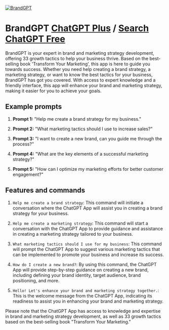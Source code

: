 
[![BrandGPT](https://files.oaiusercontent.com/file-CAtlrEIAq0roznNVzKToHlqu?se=2123-10-17T20%3A17%3A48Z&sp=r&sv=2021-08-06&sr=b&rscc=max-age%3D31536000%2C%20immutable&rscd=attachment%3B%20filename%3Dbd35702a-ab8a-47cb-9d9a-9840cf9882c9.png&sig=0JM9Ui4OnMtCP0dcfCt/gbLtRQJhkY/60EKgQ3d5QRc%3D)](https://chat.openai.com/g/g-jzTA38Z4t-brandgpt)

# BrandGPT [ChatGPT Plus](https://chat.openai.com/g/g-jzTA38Z4t-brandgpt) / [Search ChatGPT Free](https://gptcall.net/index.html#/?search=BrandGPT)

BrandGPT is your expert in brand and marketing strategy development, offering 33 growth tactics to help your business thrive. Based on the best-selling book 'Transform Your Marketing', this app is here to guide you towards success. Whether you need help creating a brand strategy, a marketing strategy, or want to know the best tactics for your business, BrandGPT has got you covered. With access to expert knowledge and a friendly interface, this app will enhance your brand and marketing strategy, making it easier for you to achieve your goals.

## Example prompts

1. **Prompt 1:** "Help me create a brand strategy for my business."

2. **Prompt 2:** "What marketing tactics should I use to increase sales?"

3. **Prompt 3:** "I want to create a new brand, can you guide me through the process?"

4. **Prompt 4:** "What are the key elements of a successful marketing strategy?"

5. **Prompt 5:** "How can I optimize my marketing efforts for better customer engagement?"

## Features and commands

1. `Help me create a brand strategy`: This command will initiate a conversation where the ChatGPT App will assist you in creating a brand strategy for your business.

2. `Help me create a marketing strategy`: This command will start a conversation with the ChatGPT App to provide guidance and assistance in creating a marketing strategy tailored to your business.

3. `What marketing tactics should I use for my business`: This command will prompt the ChatGPT App to suggest various marketing tactics that can be implemented to promote your business and increase its success.

4. `How do I create a new brand?`: By using this command, the ChatGPT App will provide step-by-step guidance on creating a new brand, including defining your brand identity, target audience, brand positioning, and more.

5. `Hello! Let's enhance your brand and marketing strategy together.`: This is the welcome message from the ChatGPT App, indicating its readiness to assist you in enhancing your brand and marketing strategy.

Please note that the ChatGPT App has access to knowledge and expertise in brand and marketing strategy development, as well as 33 growth tactics based on the best-selling book "Transform Your Marketing."


